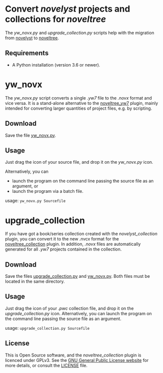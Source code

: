 # Convert *novelyst* projects and collections for *noveltree* 

The *yw_novx.py* and *upgrade_collection.py* scripts help with the migration from [novelyst](https://peter88213.github.io/novelyst/) to [noveltree](https://github.com/peter88213/noveltree).

## Requirements

- A Python installation (version 3.6 or newer).

# yw_novx

The *yw_novx.py* script converts a single *.yw7* file to the *.novx* format and vice versa.
It is a stand-alone alternative to the [noveltree_yw7](https://github.com/peter88213/noveltree_yw7) plugin, 
mainly intended for converting larger quantities of project files, e.g. by scripting.

## Download

Save the file [yw_novx.py](https://raw.githubusercontent.com/peter88213/yw_novx/main/build/yw_novx.py).

## Usage

Just drag the icon of your source file, and drop it on the *yw_novx.py* icon.

Alternatively, you can

- launch the program on the command line passing the source file as an argument, or
- launch the program via a batch file.

usage: `yw_novx.py Sourcefile`

# upgrade_collection

If you have got a book/series collection created with the *novelyst_collection* plugin,
you can convert it to the new *.nvcx* format for the 
[noveltree_collection](https://github.com/peter88213/noveltree_collection) plugin.
In addition, *.novx* files are automatically generated for all *.yw7* projects contained in the collection. 

## Download

Save the files [upgrade_collection.py](https://raw.githubusercontent.com/peter88213/yw_novx/main/build/upgrade_collection.py) 
and [yw_novx.py](https://raw.githubusercontent.com/peter88213/yw_novx/main/build/yw_novx.py). Both files must be
located in the same directory. 

## Usage

Just drag the icon of your *.pwc* collection file, and drop it on the *upgrade_collection.py* icon.
Alternatively, you can launch the program on the command line passing the source file as an argument.

usage: `upgrade_collection.py Sourcefile`

## License

This is Open Source software, and the *noveltree_collection* plugin is licenced under GPLv3. See the
[GNU General Public License website](https://www.gnu.org/licenses/gpl-3.0.en.html) for more
details, or consult the [LICENSE](https://github.com/peter88213/noveltree_collection/blob/main/LICENSE) file.






